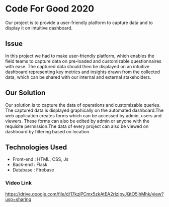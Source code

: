# Code For Good 2020
Our project is to provide a user-friendly platform to capture data and to display it on intuitive dashboard.

## Issue
In this project we had to make user-friendly platform, which enables the field teams to capture data on pre-loaded and customizable questionnaires with ease. The captured data should then be displayed on an intuitive dashboard representing key metrics and insights drawn from the collected data, which can be shared with our internal and external stakeholders.

## Our Solution
Our solution is to capture the data of operations and customizable queries. The captured data is displayed graphically on the automated dashboard.The web application creates forms which can be accessed by admin, users and viewers. These forms can also be edited by admin or anyone with the requisite permission.The data of every project can also be viewed on dashboard by filtering based on location.

## Technologies Used
<ul>
<li>Front-end : HTML, CSS, Js</li>
<li>Back-end : Flask</li>
<li>Database : Firebase</li>
</ul>

### Video Link
<a>https://drive.google.com/file/d/17kzjPCmx5zkAtEA2rIzIpyJQtO5lhMhk/view?usp=sharing</a>
